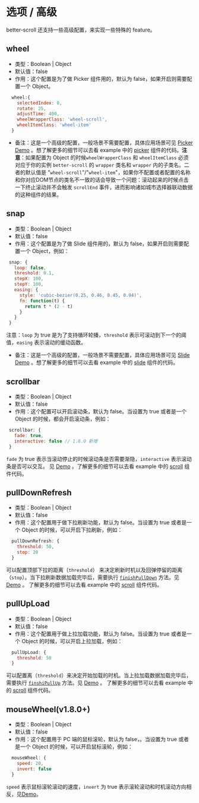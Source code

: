 # 选项 / 高级

better-scroll 还支持一些高级配置，来实现一些特殊的 feature。

## wheel
   - 类型：Boolean | Object
   - 默认值：false
   - 作用：这个配置是为了做 Picker 组件用的，默认为 false，如果开启则需要配置一个 Object。
   ```js
     wheel:{
       selectedIndex: 0,
       rotate: 25, 
       adjustTime: 400, 
       wheelWrapperClass: 'wheel-scroll', 
       wheelItemClass: 'wheel-item'
     }
   ```
   - 备注：这是一个高级的配置，一般场景不需要配置，具体应用场景可见 [Picker Demo](https://ustbhuangyi.github.io/better-scroll/#/examples/picker/zh) 。想了解更多的细节可以去看 example 中的 [picker](https://github.com/ustbhuangyi/better-scroll/blob/master/example/components/picker/picker.vue) 组件的代码。**注意**：如果配置为 Object 的时候`wheelWrapperClass` 和 `wheelItemClass` 必须对应于你的实例 `better-scroll` 的 `wrapper` 类名和 `wrapper` 内的子类名。二者的默认值是 "`wheel-scroll`"/"`wheel-item`"，如果你不配置或者配置的名称和你对应DOM节点的类名不一致的话会导致一个问题：滚动起来的时候点击一下终止滚动并不会触发 `scrollEnd` 事件，进而影响诸如城市选择器联动数据的这种组件的结果。

## snap
   - 类型：Boolean | Object
   - 默认值：false
   - 作用：这个配置是为了做 Slide 组件用的，默认为 false，如果开启则需要配置一个 Object，例如：
   ```js
    snap: {
      loop: false,
      threshold: 0.1,
      stepX: 100,
      stepY: 100,
      easing: {
        style: 'cubic-bezier(0.25, 0.46, 0.45, 0.94)',
        fn: function(t) {
          return t * (2 - t)
        }
      }
    }
   ``` 
   注意：`loop` 为 true 是为了支持循环轮播，`threshold` 表示可滚动到下一个的阈值，`easing` 表示滚动的缓动函数。
   - 备注：这是一个高级的配置，一般场景不需要配置，具体应用场景可见 [Slide Demo](https://ustbhuangyi.github.io/better-scroll/#/examples/slide/en) 。想了解更多的细节可以去看 example 中的 [slide](https://github.com/ustbhuangyi/better-scroll/blob/master/example/components/slide/slide.vue) 组件的代码。

## scrollbar
   - 类型：Boolean | Object
   - 默认值：false
   - 作用：这个配置可以开启滚动条，默认为 false。当设置为 true 或者是一个 Object 的时候，都会开启滚动条，例如：
   ```js
    scrollbar: {
      fade: true,
      interactive: false // 1.8.0 新增
    }
  ```
   `fade` 为 true 表示当滚动停止的时候滚动条是否需要渐隐，`interactive` 表示滚动条是否可以交互。
   见 [Demo](https://ustbhuangyi.github.io/better-scroll/#/examples/vertical-scroll/zh) 。了解更多的细节可以去看 example 中的 [scroll](https://github.com/ustbhuangyi/better-scroll/blob/master/example/components/scroll/scroll.vue) 组件代码。

## pullDownRefresh
   - 类型：Boolean | Object
   - 默认值：false
   - 作用：这个配置用于做下拉刷新功能，默认为 false。当设置为 true 或者是一个 Object 的时候，可以开启下拉刷新，例如：
   ```js
     pullDownRefresh: {
       threshold: 50,
       stop: 20
     }
   ```
   可以配置顶部下拉的距离（`threshold`） 来决定刷新时机以及回弹停留的距离（`stop`）。当下拉刷新数据加载完毕后，需要执行 [`finishPullDown`](/api-specific.html#finishpulldown) 方法。见 [Demo](https://ustbhuangyi.github.io/better-scroll/#/examples/vertical-scroll/zh) 。
   了解更多的细节可以去看 example 中的 [scroll](https://github.com/ustbhuangyi/better-scroll/blob/master/example/components/scroll/scroll.vue) 组件代码。

## pullUpLoad
   - 类型：Boolean | Object
   - 默认值：false
   - 作用：这个配置用于做上拉加载功能，默认为 false。当设置为 true 或者是一个 Object 的时候，可以开启上拉加载，例如：
   ```js
     pullUpLoad: {
       threshold: 50
     }
   ```
   可以配置离（`threshold`）来决定开始加载的时机。当上拉加载数据加载完毕后，需要执行 [`finshiPullUp`](/api-specific.html#finishpullup) 方法。见 [Demo](https://ustbhuangyi.github.io/better-scroll/#/examples/vertical-scroll/zh) 。
   了解更多的细节可以去看 example 中的 [scroll](https://github.com/ustbhuangyi/better-scroll/blob/master/example/components/scroll/scroll.vue) 组件代码。
   
## mouseWheel(v1.8.0+)   
   - 类型：Boolean | Object
   - 默认值：false
   - 作用：这个配置用于 PC 端的鼠标滚轮，默认为 false，。当设置为 true 或者是一个 Object 的时候，可以开启鼠标滚轮，例如：
  ```js
    mouseWheel: {
      speed: 20,
      invert: false
    }
  ``` 
  `speed` 表示鼠标滚轮滚动的速度，`invert` 为 true 表示滚轮滚动和时机滚动方向相反，见[Demo](https://ustbhuangyi.github.io/better-scroll/#/examples/free-scroll/zh)。
   

  

